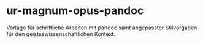 ur-magnum-opus-pandoc
=====================

Vorlage für schriftliche Arbeiten mit pandoc samt angepasster Stilvorgaben für den geisteswissenschaftlichen Kontext. 
